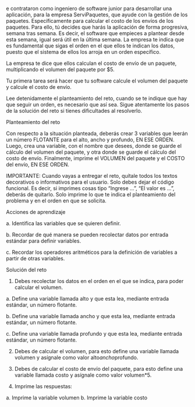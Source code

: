 e contrataron como ingeniero de software junior para desarrollar una aplicación, para la empresa ServiPaquetes, que ayude con la gestión de los paquetes. Específicamente para calcular el costo de los envíos de los paquetes. Para ello, tú decides que harás la aplicación de forma progresiva, semana tras semana. Es decir, el software que empieces a plantear desde esta semana, igual será útil en la última semana. La empresa te indica que es fundamental que sigas el orden en el que ellos te indican los datos, puesto que el sistema de ellos los arroja en un orden específico.

La empresa te dice que ellos calculan el costo de envío de un paquete, multiplicando el volumen del paquete por $5.



Tu primera tarea será hacer que tu software calcule el volumen del paquete y calcule el costo de envío.

Lee detenidamente el planteamiento del reto, cuando se te indique que hay que seguir un orden, es necesario que así sea. Sigue atentamente los pasos de la solución del reto si tienes dificultades al resolverlo.


Planteamiento del reto


Con respecto a la situación planteada, deberás crear 3 variables que leerán un número FLOTANTE para el alto, ancho y profundo, EN ESE ORDEN. Luego, crea una variable, con el nombre que desees, donde se guarde el cálculo del volumen del paquete, y otra donde se guarde el cálculo del costo de envío. Finalmente, imprime el VOLUMEN del paquete y el COSTO del envío, EN ESE ORDEN. 

IMPORTANTE: Cuando vayas a entregar el reto, quítale todos los textos decorativos o informativos para el usuario. Solo debes dejar el código funcional. Es decir, si imprimes cosas tipo “Ingrese …”, “El valor es …”, deberás de quitarlo. Solo imprime lo que te indica el planteamiento del problema y en el orden en que se solicita.
 

Acciones de aprendizaje
 

a. Identifica las variables que se quieren definir.

b. Recordar de qué manera se pueden recolectar datos por entrada estándar para definir variables.

c. Recordar los operadores aritméticos para la definición de variables a partir de otras variables.

Solución del reto


1. Debes recolectar los datos en el orden en el que se indica, para poder calcular el volumen.

a. Define una variable llamada alto y que esta lea, mediante entrada estándar, un número flotante.

b. Define una variable llamada ancho y que esta lea, mediante entrada estándar, un número flotante.

c. Define una variable llamada profundo y que esta lea, mediante entrada estándar, un número flotante.

2. Debes de calcular el volumen, para esto define una variable llamada volumen y asígnale como valor alto*ancho*profundo.

3. Debes de calcular el costo de envío del paquete, para esto define una variable llamada costo y asígnale como valor volumen*5.

4. Imprime las respuestas:

a. Imprime la variable volumen
b. Imprime la variable costo
